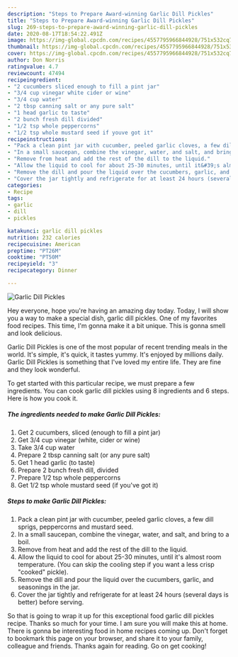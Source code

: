 ```yaml
---
description: "Steps to Prepare Award-winning Garlic Dill Pickles"
title: "Steps to Prepare Award-winning Garlic Dill Pickles"
slug: 269-steps-to-prepare-award-winning-garlic-dill-pickles
date: 2020-08-17T18:54:22.491Z
image: https://img-global.cpcdn.com/recipes/4557795966844928/751x532cq70/garlic-dill-pickles-recipe-main-photo.jpg
thumbnail: https://img-global.cpcdn.com/recipes/4557795966844928/751x532cq70/garlic-dill-pickles-recipe-main-photo.jpg
cover: https://img-global.cpcdn.com/recipes/4557795966844928/751x532cq70/garlic-dill-pickles-recipe-main-photo.jpg
author: Don Norris
ratingvalue: 4.7
reviewcount: 47494
recipeingredient:
- "2 cucumbers sliced enough to fill a pint jar"
- "3/4 cup vinegar white cider or wine"
- "3/4 cup water"
- "2 tbsp canning salt or any pure salt"
- "1 head garlic to taste"
- "2 bunch fresh dill divided"
- "1/2 tsp whole peppercorns"
- "1/2 tsp whole mustard seed if youve got it"
recipeinstructions:
- "Pack a clean pint jar with cucumber, peeled garlic cloves, a few dill sprigs, peppercorns and mustard seed."
- "In a small saucepan, combine the vinegar, water, and salt, and bring to a boil."
- "Remove from heat and add the rest of the dill to the liquid."
- "Allow the liquid to cool for about 25-30 minutes, until it&#39;s almost room temperature. (You can skip the cooling step if you want a less crisp &#34;cooked&#34; pickle)."
- "Remove the dill and pour the liquid over the cucumbers, garlic, and seasonings in the jar."
- "Cover the jar tightly and refrigerate for at least 24 hours (several days is better) before serving."
categories:
- Recipe
tags:
- garlic
- dill
- pickles

katakunci: garlic dill pickles 
nutrition: 232 calories
recipecuisine: American
preptime: "PT26M"
cooktime: "PT50M"
recipeyield: "3"
recipecategory: Dinner

---
```



![Garlic Dill Pickles](https://img-global.cpcdn.com/recipes/4557795966844928/751x532cq70/garlic-dill-pickles-recipe-main-photo.jpg)

Hey everyone, hope you're having an amazing day today. Today, I will show you a way to make a special dish, garlic dill pickles. One of my favorites food recipes. This time, I'm gonna make it a bit unique. This is gonna smell and look delicious.

Garlic Dill Pickles is one of the most popular of recent trending meals in the world. It's simple, it's quick, it tastes yummy. It's enjoyed by millions daily. Garlic Dill Pickles is something that I've loved my entire life. They are fine and they look wonderful.




To get started with this particular recipe, we must prepare a few ingredients. You can cook garlic dill pickles using 8 ingredients and 6 steps. Here is how you cook it.

<!--inarticleads1-->

##### The ingredients needed to make Garlic Dill Pickles:

1. Get 2 cucumbers, sliced (enough to fill a pint jar)
1. Get 3/4 cup vinegar (white, cider or wine)
1. Take 3/4 cup water
1. Prepare 2 tbsp canning salt (or any pure salt)
1. Get 1 head garlic (to taste)
1. Prepare 2 bunch fresh dill, divided
1. Prepare 1/2 tsp whole peppercorns
1. Get 1/2 tsp whole mustard seed (if you&#39;ve got it)




<!--inarticleads2-->

##### Steps to make Garlic Dill Pickles:

1. Pack a clean pint jar with cucumber, peeled garlic cloves, a few dill sprigs, peppercorns and mustard seed.
1. In a small saucepan, combine the vinegar, water, and salt, and bring to a boil.
1. Remove from heat and add the rest of the dill to the liquid.
1. Allow the liquid to cool for about 25-30 minutes, until it&#39;s almost room temperature. (You can skip the cooling step if you want a less crisp &#34;cooked&#34; pickle).
1. Remove the dill and pour the liquid over the cucumbers, garlic, and seasonings in the jar.
1. Cover the jar tightly and refrigerate for at least 24 hours (several days is better) before serving.




So that is going to wrap it up for this exceptional food garlic dill pickles recipe. Thanks so much for your time. I am sure you will make this at home. There is gonna be interesting food in home recipes coming up. Don't forget to bookmark this page on your browser, and share it to your family, colleague and friends. Thanks again for reading. Go on get cooking!
